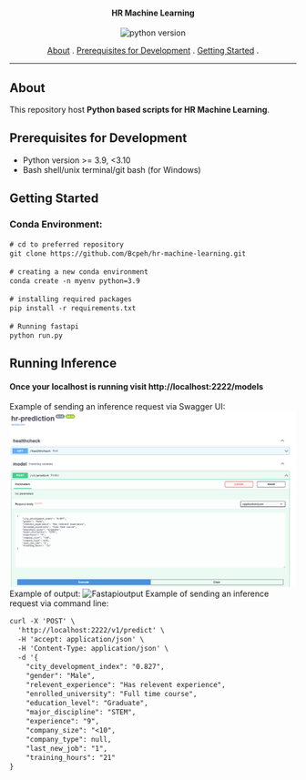 <h4 align='center'>HR Machine Learning</h4>

<p align='center'>
    <img src='https://img.shields.io/badge/python-3.9-orange'
            alt='python version'>

</p>

<p align='center'> 
    <a href='#about'>About</a> . 
    <a href='#prerequisites-for-development'>Prerequisites for Development</a> .
    <a href='#getting-started'>Getting Started</a> .
</p>

---
## About

This repository host **Python based scripts for HR Machine Learning**.


## Prerequisites for Development
- Python version >= 3.9, <3.10
- Bash shell/unix terminal/git bash (for Windows)

## Getting Started
### Conda Environment:
```
# cd to preferred repository
git clone https://github.com/Bcpeh/hr-machine-learning.git

# creating a new conda environment
conda create -n myenv python=3.9

# installing required packages
pip install -r requirements.txt

# Running fastapi
python run.py
```

## Running Inference
#### Once your localhost is running visit http://localhost:2222/models
Example of sending an inference request via Swagger UI:
![Fastapi](images/fastapi_demo.png)
Example of output:
![Fastapioutput](placeholder)
Example of sending an inference request via command line:
```
curl -X 'POST' \
  'http://localhost:2222/v1/predict' \
  -H 'accept: application/json' \
  -H 'Content-Type: application/json' \
  -d '{
    "city_development_index": "0.827",
    "gender": "Male",
    "relevent_experience": "Has relevent experience",
    "enrolled_university": "Full time course",
    "education_level": "Graduate",
    "major_discipline": "STEM",
    "experience": "9",
    "company_size": "<10",
    "company_type": null,
    "last_new_job": "1",
    "training_hours": "21"
}
```